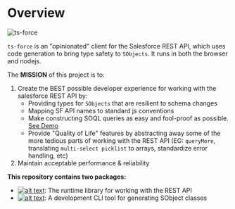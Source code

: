 # Overview

![ts-force](https://raw.githubusercontent.com/ChuckJonas/ts-force/master/logo.svg?sanitize=true)

`ts-force` is an "opinionated" client for the Salesforce REST API, which uses code generation to bring type safety to `SObjects`. It runs in both the browser and nodejs.

The **MISSION** of this project is to:

1. Create the BEST possible developer experience for working with the salesforce REST API by:
   * Providing types for `SObjects` that are resilient to schema changes
   * Mapping SF API names to standard js conventions
   * Make constructing SOQL queries as easy and fool-proof as possible. [See Demo](https://stackblitz.com/edit/ts-force-query-playground)
   * Provide "Quality of Life" features by abstracting away some of the more tedious parts of working with the REST API \(EG: `queryMore`, translating `multi-select picklist` to arrays, standardize error handling, etc\)
2. Maintain acceptable performance & reliability

**This repository contains two packages:**

* [![alt text](https://img.shields.io/npm/v/ts-force.svg?label=ts-force)](https://www.npmjs.com/package/ts-force): The runtime library for working with the REST API
* [![alt text](https://img.shields.io/npm/v/ts-force-gen.svg?label=ts-force-gen)](https://www.npmjs.com/package/ts-force-gen): A development CLI tool for generating SObject classes

